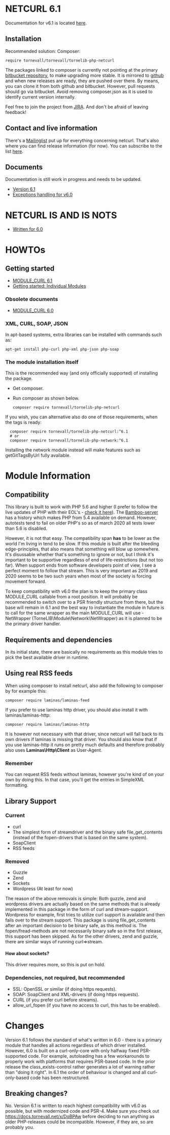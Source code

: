 # NETCURL 6.1

Documentation for v6.1 is located [here](https://docs.tornevall.net/display/TORNEVALL/NETCURLv6.1).

## Installation

Recommended solution: Composer:

    require tornevall/tornevall/tornelib-php-netcurl

The packages linked to composer is currently not pointing at the primary [bitbucket repository](https://bitbucket.tornevall.net/projects/LIB/repos/tornelib-php-netcurl/browse), to make upgrading more stable. It is mirrored to [github](https://github.com/Tornevall/tornelib-php-netcurl) and when new releases are ready, they are pushed over there. By means, you can clone it from both github and bitbucket. However, pull requests should go via bitbucket.
Avoid removing composer.json as it is used to identify current version internally.

Feel free to join the project from [JIRA](https://tracker.tornevall.net/projects/NETCURL). And don't be afraid of leaving feedback!

## Contact and live information

There's a [Mailinglist](https://lists.tornevall.net/pipermail/netcurl/) put up for everything concerning netcurl. That's also where you can find release information (for now). You can subscribe to the list [here](https://lists.tornevall.net/mailman/listinfo/netcurl).

## Documents

Documentation is still work in progress and needs to be updated.

* [Version 6.1](https://docs.tornevall.net/display/TORNEVALL/NETCURLv6.1)
* [Exceptions handling for v6.0](https://docs.tornevall.net/x/EgCNAQ)

# NETCURL IS AND IS NOTS

* [Written for 6.0](https://docs.tornevall.net/x/GQCsAQ)

# HOWTOs

## Getting started

* [MODULE_CURL 6.1](https://docs.tornevall.net/display/TORNEVALL/NETCURLv6.1)
* [Getting started: Individual Modules](https://docs.tornevall.net/x/EAB4Aw)

### Obsolete documents

* [MODULE_CURL 6.0](https://docs.tornevall.net/x/EoBiAQ)


### XML, CURL, SOAP, JSON

In apt-based systems, extra libraries can be installed with commands such as:

`apt-get install php-curl php-xml php-json php-soap`


### The module installation itself

This is the recommended way (and only officially supported) of installing the package.

* Get composer.
* Run composer as shown below.


      composer require tornevall/tornelib-php-netcurl

If you wish, you can alternative also do one of those requirements, when the tags is ready:

      composer require tornevall/tornelib-php-netcurl:^6.1
      # or
      composer require tornevall/tornelib-php-network:^6.1

Installing the network module instead will make features such as getGitTagsByUrl fully available.

# Module Information

## Compatibility

This library is built to work with PHP 5.6 and higher (I prefer to follow the live updates of PHP with their EOL's - [check it here](https://www.php.net/supported-versions.php)). The [Bamboo-server](https://bamboo.tornevall.net) has a history which makes PHP from 5.4 available on demand. However, autotests tend to fail on older PHP's so as of march 2020 all tests lower than 5.6 is disabled.

However, it is not that easy. The compatibility span **has** to be lower as the world I'm living in tend to be slow. If this module is built after the bleeding edge-principles, that also means that something will blow up somewhere. It's disussable whether that's something to ignore or not, but I think it's important to be supportive regardless of end of life-restrictions (but not too far). When support ends from software developers point of view, I see a perfect moment to follow that stream. This is very important as 2019 and 2020 seems to be two such years when most of the society is forcing movement forward. 

To keep compatibility with v6.0 the plan is to keep the primary class MODULE_CURL callable from a root position. It will probably be recommended to switch over to a PSR friendly structure from there, but the base will remain in 6.1 and the best way to instantiate the module in future is to call for the same wrapper as the main MODULE_CURL will use - NetWrapper (TorneLIB\Module\Network\NetWrapper) as it is planned to be the primary driver handler.

## Requirements and dependencies
  
In its initial state, there are basically no requirements as this module tries to pick the best available driver in runtime.

## Using real RSS feeds

When using composer to install netcurl, also add the following to composer by for example this:

    composer require laminas/laminas-feed

If you prefer to use laminas http driver, you should also install it with laminas/laminas-http:

    composer require laminas/laminas-http

It is however not necessary with that driver, since netcurl will fall back to its own drivers if laminas is missing that driver. You should also know that if you use laminas-http it runs on pretty much defaults and therefore probably also uses **Laminas\\Http\\Client** as User-Agent.

### Remember

You can request RSS feeds without laminas, however you're kind of on your own by doing this. In that case, you'll get the entries in SimpleXML formatting. 

## Library Support

### Current

* curl
* The simplest form of streamdriver and the binary safe file_get_contents (instead of the fopen-drivers that is based on the same system).
* SoapClient
* RSS feeds

### Removed

* Guzzle
* Zend
* Sockets
* Wordpress (At least for now)

The reason of the above removals is simple: Both guzzle, zend and wordpress drivers are actually based on the same methods that is already implemented in this package in the form of curl and stream-support. Wordpress for example, first tries to utilize curl support is available and then fails over to the stream support. This package is using file_get_contents after an important decision to be binary safe, as this method is. The fopen/fread-methods are not necessarily binary safe so in the first release, this support has been skipped. As for the other drivers, zend and guzzle, there are similar ways of running curl=>stream.

#### How about sockets?

This driver requires more, so this is put on hold.

### Dependencies, not required, but recommended

* SSL: OpenSSL or similar (if doing https requests).
* SOAP: SoapClient and XML-drivers (if doing https requests).
* CURL (if you prefer curl before streams).
* allow_url_fopen (if you have no access to curl, this has to be enabled).

# Changes

Version 6.1 follows the standard of what's written in 6.0 - there is a primary module that handles all actions regardless of which driver installed. However, 6.0 is built on a curl-only-core with only halfway fixed PSR-supported code. For example, autoloading has a few workarounds to properly work with platforms that requires PSR-based code. In the prior release the class_exists-control rather generates a lot of warning rather than "doing it right". In 6.1 the order of behaviour is changed and all curl-only-based code has been restructured.

## Breaking changes?

No. Version 6.1 is written to reach highest compatibility with v6.0 as possible, but with modernized code and PSR-4. Make sure you check out https://docs.tornevall.net/x/DoBPAw before deciding to run anything as older PHP-releases could be incompatible. However, if they are, so are probably you.
